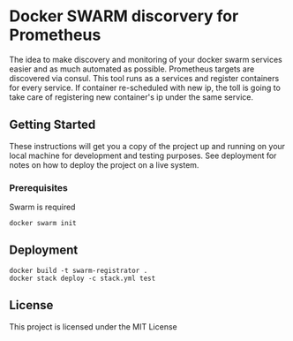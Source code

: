 # Docker SWARM discorvery for Prometheus

The idea to make discovery and monitoring of your docker swarm services easier and as much automated as possible. Prometheus targets are discovered via consul. This tool runs as a services and register containers for every service. If container re-scheduled with new ip, the toll is going to take care of registering new container's ip under the same service.

## Getting Started

These instructions will get you a copy of the project up and running on your local machine for development and testing purposes. See deployment for notes on how to deploy the project on a live system.

### Prerequisites

Swarm is required

```
docker swarm init
```

## Deployment

```
docker build -t swarm-registrator .
docker stack deploy -c stack.yml test
```

## License

This project is licensed under the MIT License